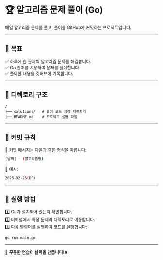 # 🏆 알고리즘 문제 풀이 (Go)

매일 알고리즘 문제를 풀고, 풀이를 GitHub에 커밋하는 프로젝트입니다.

---

## 🎯 목표
✅ 하루에 한 문제씩 알고리즘 문제를 해결합니다.  
✅ Go 언어를 사용하여 문제를 풀이합니다.  
✅ 풀이한 내용을 깃허브에 기록합니다.

---

## 📁 디렉토리 구조
```
/
├── solutions/   # 풀이 코드 저장 디렉토리
├── README.md    # 프로젝트 설명 파일
```

---

## 📌 커밋 규칙
🔹 커밋 메시지는 다음과 같은 형식을 따릅니다:
```bash
[날짜] - (알고리즘명)
```
📌 예시:
```bash
2025-02-25(DP)
```

---

## 🚀 실행 방법
1️⃣ Go가 설치되어 있는지 확인합니다.  
2️⃣ 터미널에서 특정 문제의 디렉토리로 이동합니다.  
3️⃣ 다음 명령어를 실행하여 코드를 실행합니다:
```sh
go run main.go
```

---


📢 **꾸준한 연습이 실력을 만듭니다!🔥**

